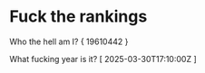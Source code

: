 # Fuck the rankings

Who the hell am I?
{ 19610442 }

What fucking year is it?
[ 2025-03-30T17:10:00Z ]

